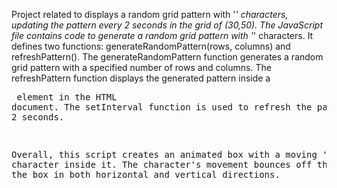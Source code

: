 Project related to displays a random grid pattern with '*' characters, updating the pattern every 2 seconds in the grid of (30,50). 
The JavaScript file contains code to generate a random grid pattern with '*' characters.
It defines two functions: generateRandomPattern(rows, columns) and refreshPattern().
The generateRandomPattern function generates a random grid pattern with a specified number of rows and columns.
The refreshPattern function displays the generated pattern inside a <pre> element in the HTML document.
The setInterval function is used to refresh the pattern every 2 seconds. 

Overall, this script creates an animated box with a moving '*' character inside it. The character's movement bounces off the borders of the box in both horizontal and vertical directions.
